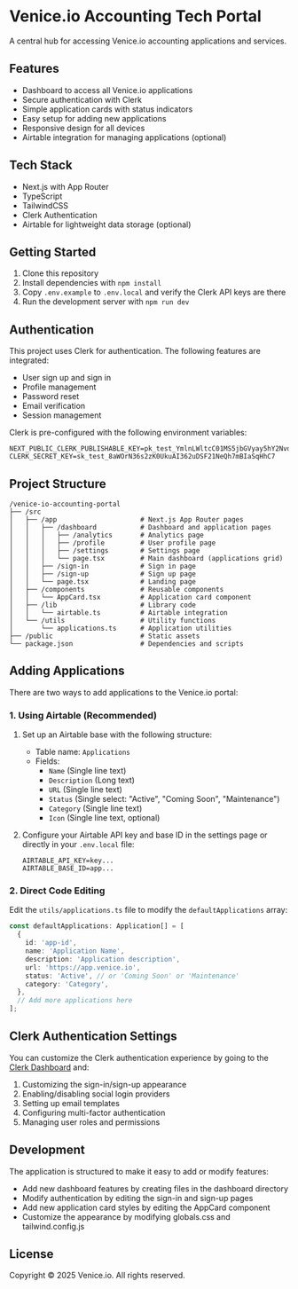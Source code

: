 # Venice.io Accounting Tech Portal

A central hub for accessing Venice.io accounting applications and services.

## Features

- Dashboard to access all Venice.io applications
- Secure authentication with Clerk
- Simple application cards with status indicators
- Easy setup for adding new applications
- Responsive design for all devices
- Airtable integration for managing applications (optional)

## Tech Stack

- Next.js with App Router
- TypeScript
- TailwindCSS
- Clerk Authentication
- Airtable for lightweight data storage (optional)

## Getting Started

1. Clone this repository
2. Install dependencies with `npm install`
3. Copy `.env.example` to `.env.local` and verify the Clerk API keys are there
4. Run the development server with `npm run dev`

## Authentication

This project uses Clerk for authentication. The following features are integrated:

- User sign up and sign in
- Profile management
- Password reset
- Email verification
- Session management

Clerk is pre-configured with the following environment variables:

```
NEXT_PUBLIC_CLERK_PUBLISHABLE_KEY=pk_test_YmlnLWltcC01MS5jbGVyay5hY2NvdW50cy5kZXYk
CLERK_SECRET_KEY=sk_test_8aWOrN36s2zK0UkuAI362uDSF21NeQh7mBIaSqHhC7
```

## Project Structure

```
/venice-io-accounting-portal
├── /src
│   ├── /app                     # Next.js App Router pages
│   │   ├── /dashboard           # Dashboard and application pages
│   │   │   ├── /analytics       # Analytics page
│   │   │   ├── /profile         # User profile page
│   │   │   ├── /settings        # Settings page
│   │   │   └── page.tsx         # Main dashboard (applications grid)
│   │   ├── /sign-in             # Sign in page
│   │   ├── /sign-up             # Sign up page
│   │   └── page.tsx             # Landing page
│   ├── /components              # Reusable components
│   │   └── AppCard.tsx          # Application card component
│   ├── /lib                     # Library code
│   │   └── airtable.ts          # Airtable integration
│   └── /utils                   # Utility functions
│       └── applications.ts      # Application utilities
├── /public                      # Static assets
└── package.json                 # Dependencies and scripts
```

## Adding Applications

There are two ways to add applications to the Venice.io portal:

### 1. Using Airtable (Recommended)

1. Set up an Airtable base with the following structure:
   - Table name: `Applications`
   - Fields:
     - `Name` (Single line text)
     - `Description` (Long text)
     - `URL` (Single line text)
     - `Status` (Single select: "Active", "Coming Soon", "Maintenance")
     - `Category` (Single line text)
     - `Icon` (Single line text, optional)

2. Configure your Airtable API key and base ID in the settings page or directly in your `.env.local` file:
   ```
   AIRTABLE_API_KEY=key...
   AIRTABLE_BASE_ID=app...
   ```

### 2. Direct Code Editing

Edit the `utils/applications.ts` file to modify the `defaultApplications` array:

```typescript
const defaultApplications: Application[] = [
  {
    id: 'app-id',
    name: 'Application Name',
    description: 'Application description',
    url: 'https://app.venice.io',
    status: 'Active', // or 'Coming Soon' or 'Maintenance'
    category: 'Category',
  },
  // Add more applications here
];
```

## Clerk Authentication Settings

You can customize the Clerk authentication experience by going to the [Clerk Dashboard](https://dashboard.clerk.dev/) and:

1. Customizing the sign-in/sign-up appearance
2. Enabling/disabling social login providers
3. Setting up email templates
4. Configuring multi-factor authentication
5. Managing user roles and permissions

## Development

The application is structured to make it easy to add or modify features:

- Add new dashboard features by creating files in the dashboard directory
- Modify authentication by editing the sign-in and sign-up pages
- Add new application card styles by editing the AppCard component
- Customize the appearance by modifying globals.css and tailwind.config.js

## License

Copyright © 2025 Venice.io. All rights reserved.
